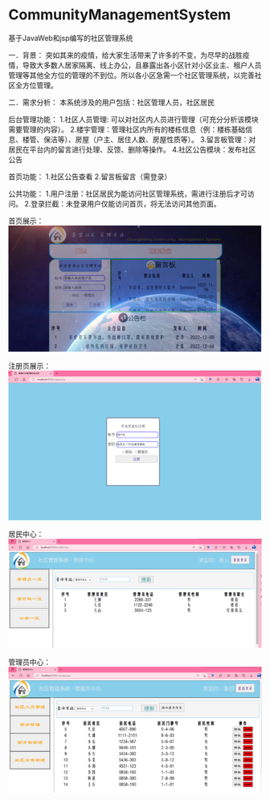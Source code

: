 # CommunityManagementSystem
基于JavaWeb和jsp编写的社区管理系统

一．背景：
突如其来的疫情，给大家生活带来了许多的不变，为尽早的战胜疫情，导致大多数人居家隔离、线上办公，且暴露出各小区针对小区业主、租户人员管理等其他全方位的管理的不到位。所以各小区急需一个社区管理系统，以完善社区全方位管理。

二．需求分析：
本系统涉及的用户包括：社区管理人员，社区居民

后台管理功能：
1.社区人员管理: 可以对社区内人员进行管理（可充分分析该模块需要管理的内容）。
2.楼宇管理：管理社区内所有的楼栋信息（例：楼栋基础信息、楼管、保洁等）、房屋（户主、居住人数、房屋性质等）。
3.留言板管理：对居民在平台内的留言进行处理、反馈、删除等操作。
4.社区公告模块：发布社区公告

首页功能：
1.社区公告查看
2.留言板留言（需登录）

公共功能：
1.用户注册：社区居民为能访问社区管理系统，需进行注册后才可访问。
2.登录拦截：未登录用户仅能访问首页，将无法访问其他页面。

首页展示：
![img.png](img.png)


注册页展示：
![img_1.png](img_1.png)


居民中心：
![img_2.png](img_2.png)


管理员中心：
![img_3.png](img_3.png)